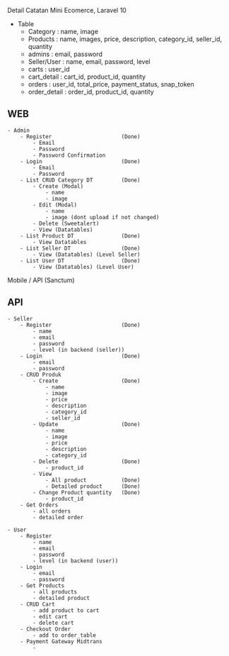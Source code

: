 Detail Catatan
Mini Ecomerce, Laravel 10
- Table
	- Category 		: name, image
	- Products 		: name, images, price, description, category_id, seller_id, quantity
	- admins 		: email, password
	- Seller/User 	: name, email, password, level
	- carts			: user_id
	- cart_detail	: cart_id, product_id, quantity
	- orders		: user_id, total_price, payment_status, snap_token
	- order_detail	: order_id, product_id, quantity

## WEB
	- Admin
		- Register						(Done)
			- Email
			- Password
			- Password Confirmation
		- Login 						(Done)
			- Email
			- Password
		- List CRUD Category DT			(Done)
			- Create (Modal)
				- name
				- image
			- Edit (Modal)
				- name
				- image (dont upload if not changed)
			- Delete (Sweetalert)
			- View (Datatables)
		- List Product DT				(Done)
			- View Datatables
		- List Seller DT				(Done)
			- View (Datatables) (Level Seller)
		- List User DT					(Done)
			- View (Datatables) (Level User)
		
Mobile / API (Sanctum)
## API
	- Seller
		- Register						(Done)
			- name
			- email
			- password
			- level (in backend (seller))
		- Login							(Done)
			- email
			- password
		- CRUD Produk
			- Create					(Done)
				- name
				- image
				- price
				- description
				- category_id
				- seller_id
			- Update					(Done)
				- name
				- image
				- price
				- description
				- category_id
			- Delete					(Done)
				- product_id
			- View
				- All product			(Done)
				- Detailed product		(Done)
			- Change Product quantity	(Done)
				- product_id			
		- Get Orders
			- all orders
			- detailed order
		
	- User
		- Register
			- name
			- email
			- password
			- level (in backend (user))
		- Login
			- email
			- password
		- Get Products
			- all products
			- detailed product
		- CRUD Cart
			- add product to cart
			- edit cart
			- delete cart
		- Checkout Order
			- add to order_table
		- Payment Gateway Midtrans
			- 